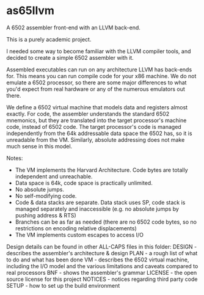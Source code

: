 as65llvm
========

A 6502 assembler front-end with an LLVM back-end.

This is a purely academic project.

I needed some way to become familiar with the LLVM compiler tools, and decided 
 to create a simple 6502 assembler with it.

Assembled executables can run on any architecture LLVM has back-ends for. This
 means you can run compile code for your x86 machine. We do not emulate a 6502
 processor, so there are some major differences to what you'd expect from real
 hardware or any of the numerous emulators out there.

We define a 6502 virtual machine that models data and registers almost exactly.
 For code, the assembler understands the standard 6502 mnemonics, but they are
 translated into the target processor's machine code, instead of 6502 code.
 The target processor's code is managed independently from the 64k addressable
 data space the 6502 has, so it is unreadable from the VM. Similarly, absolute
 addressing does not make much sense in this model.

Notes:
 - The VM implements the Harvard Architecture. Code bytes are totally 
   independent and unreachable. 
 - Data space is 64k, code space is practically unlimited.
 - No absolute jumps.
 - No self-modifying code.
 - Code & data stacks are separate. Data stack uses SP, code stack is 
   managed separately and inaccessible (e.g. no absolute jumps by pushing 
   address & RTS)
 - Branches can be as far as needed (there are no 6502 code bytes, so no 
   restrictions on encoding relative displacements)
 - The VM implements custom escapes to access I/O

Design details can be found in other ALL-CAPS files in this folder:
 DESIGN  - describes the assembler's architecture & design
 PLAN    - a rough list of what to do and what has been done
 VM      - describes the 6502 virtual machine, including the I/O model and
           the various limitations and caveats compared to real processors
 BNF     - shows the assembler's grammar
 LICENSE - the open source license for this project
 NOTICES - notices regarding third party code
 SETUP   - how to set up the build environment
